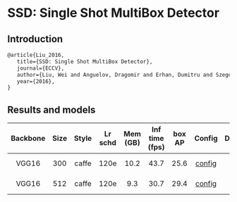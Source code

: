 # SSD: Single Shot MultiBox Detector

## Introduction

<!-- [ALGORITHM] -->

```latex
@article{Liu_2016,
   title={SSD: Single Shot MultiBox Detector},
   journal={ECCV},
   author={Liu, Wei and Anguelov, Dragomir and Erhan, Dumitru and Szegedy, Christian and Reed, Scott and Fu, Cheng-Yang and Berg, Alexander C.},
   year={2016},
}
```

## Results and models

| Backbone | Size  | Style | Lr schd | Mem (GB) | Inf time (fps) | box AP | Config | Download |
| :------: | :---: | :---: | :-----: | :------: | :------------: | :----: | :------: |  :--------: |
|  VGG16   |  300  | caffe |  120e   |   10.2   |  43.7          |  25.6  | [config](https://github.com/open-mmlab/mmdetection/tree/master/configs/ssd/ssd300_coco.py) | [model](http://download.openmmlab.com/mmdetection/v2.0/ssd/ssd300_coco/ssd300_coco_20200307-a92d2092.pth) &#124; [log](http://download.openmmlab.com/mmdetection/v2.0/ssd/ssd300_coco/ssd300_coco_20200307_174216.log.json) |
|  VGG16   |  512  | caffe |  120e   |   9.3    |  30.7          |  29.4  | [config](https://github.com/open-mmlab/mmdetection/tree/master/configs/ssd/ssd512_coco.py) | [model](http://download.openmmlab.com/mmdetection/v2.0/ssd/ssd512_coco/ssd512_coco_20200308-038c5591.pth) &#124; [log](http://download.openmmlab.com/mmdetection/v2.0/ssd/ssd512_coco/ssd512_coco_20200308_134447.log.json) |
